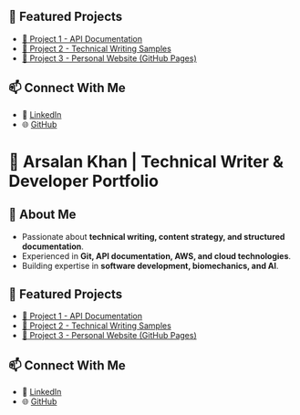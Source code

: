 ## 📂 Featured Projects

- [🔗 Project 1 - API Documentation](projects/Project1/README.md)
- [🔗 Project 2 - Technical Writing Samples](projects/Project2/README.md)
- [🔗 Project 3 - Personal Website (GitHub Pages)](projects/Project3/README.md)

## 📫 Connect With Me

- 💼 [LinkedIn](https://www.linkedin.com/in/YOUR-PROFILE-HERE)
- 🌐 [GitHub](https://github.com/arifkhanarsalan)

# 🚀 Arsalan Khan | Technical Writer & Developer Portfolio  

## 📌 About Me  
- Passionate about **technical writing, content strategy, and structured documentation**.  
- Experienced in **Git, API documentation, AWS, and cloud technologies**.  
- Building expertise in **software development, biomechanics, and AI**.  

## 📂 Featured Projects  
- [🔗 Project 1 - API Documentation](projects/Project1/README.md)  
- [🔗 Project 2 - Technical Writing Samples](projects/Project2/README.md)  
- [🔗 Project 3 - Personal Website (GitHub Pages)](projects/Project3/README.md)  

## 📫 Connect With Me  
- 💼 [LinkedIn](https://www.linkedin.com/in/YOUR-PROFILE-HERE)  
- 🌐 [GitHub](https://github.com/arifkhanarsalan)  
